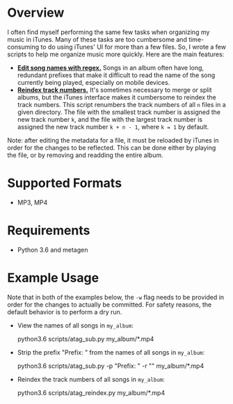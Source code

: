 # Overview

I often find myself performing the same few tasks when organizing my music in iTunes. Many of these
tasks are too cumbersome and time-consuming to do using iTunes' UI for more than a few files. So, I
wrote a few scripts to help me organize music more quickly. Here are the main features:

  - [**Edit song names with regex.**](scripts/atag_sub.py) Songs in an album often have long,
    redundant prefixes that make it difficult to read the name of the song currently being played,
    especially on mobile devices.
  - [**Reindex track numbers.**](scripts/atag_reindex.py) It's sometimes necessary to merge or split
    albums, but the iTunes interface makes it cumbersome to reindex the track numbers. This script
    renumbers the track numbers of all `n` files in a given directory. The file with the smallest
    track number is assigned the new track number `k`, and the file with the largest track number is
    assigned the new track number `k + n - 1`, where `k = 1` by default.

Note: after editing the metadata for a file, it must be reloaded by iTunes in order for the changes
to be reflected. This can be done either by playing the file, or by removing and readding the entire
album.

# Supported Formats

- MP3, MP4

# Requirements

- Python 3.6 and metagen

# Example Usage

Note that in both of the examples below, the `-w` flag needs to be provided in order for the changes
to actually be committed. For safety reasons, the default behavior is to perform a dry run.

- View the names of all songs in `my_album`:

	python3.6 scripts/atag_sub.py my_album/*.mp4

- Strip the prefix "Prefix: " from the names of all songs in `my_album`:

	python3.6 scripts/atag_sub.py -p "Prefix: " -r "" my_album/*.mp4

- Reindex the track numbers of all songs in `my_album`:

	python3.6 scripts/atag_reindex.py my_album/*.mp4

